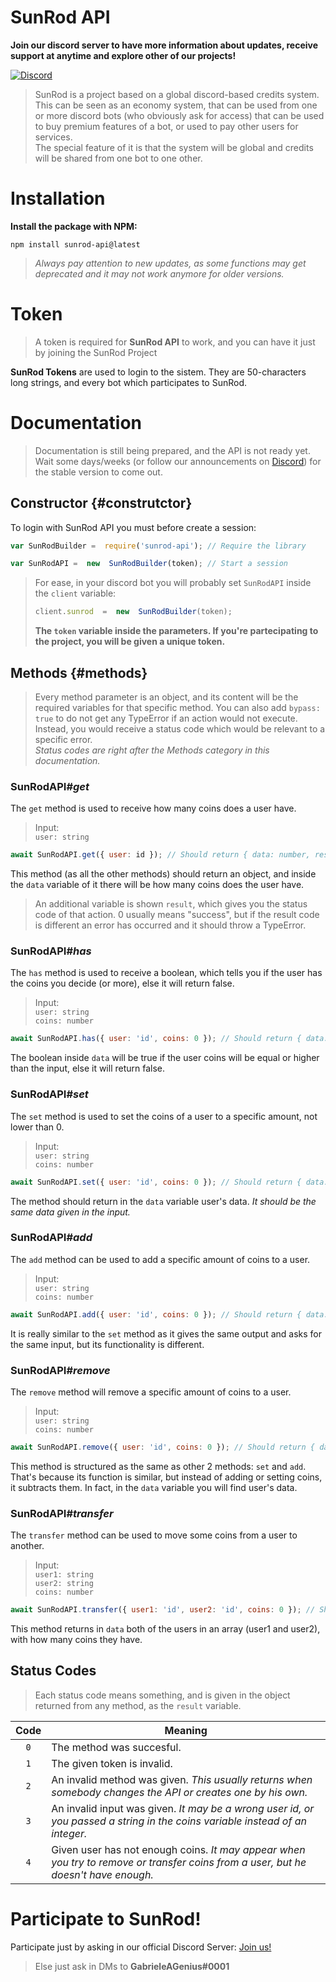# SunRod API

**Join our discord server to have more information about updates, receive support at anytime and explore other of our projects!**

[![Discord](https://i.ibb.co/nstT7dj/ff41b628a47ef3141164bfedb04fb220.png)](https://discord.gg/PBrPeuACnU/)

> SunRod is a project based on a global discord-based credits system.  
> This can be seen as an economy system, that can be used from one or more discord bots (who obviously ask for access) that can be used to buy premium features of a bot, or used to pay other users for services.  
> The special feature of it is that the system will be global and credits will be shared from one bot to one other.

# Installation

**Install the package with NPM:**

```console
npm install sunrod-api@latest
```

> *Always pay attention to new updates, as some functions may get deprecated and it may not work anymore for older versions.*  

# Token

> A token is required for **SunRod API** to work, and you can have it just by joining the SunRod Project  

**SunRod Tokens** are used to login to the sistem. They are 50-characters long strings, and every bot which participates to SunRod.  

# Documentation

> Documentation is still being prepared, and the API is not ready yet. Wait some days/weeks (or follow our announcements on [Discord](https://discord.gg/PBrPeuACnU/)) for the stable version to come out.  

## Constructor {#construtctor}

To login with SunRod API you must before create a session:  

```js
var SunRodBuilder =  require('sunrod-api'); // Require the library

var SunRodAPI =  new  SunRodBuilder(token); // Start a session
```

> For ease, in your discord bot you will probably set `SunRodAPI` inside the `client` variable:  
> ```js
> client.sunrod  =  new  SunRodBuilder(token);
> ```
> **The `token` variable inside the parameters. If you're partecipating to the project, you will be given a unique token.**  

## Methods {#methods}

> Every method parameter is an object, and its content will be the required variables for that specific method. You can also add `bypass: true` to do not get any TypeError if an action would not execute. Instead, you would receive a status code which would be relevant to a specific error.  
> *Status codes are right after the Methods category in this documentation.*

### SunRodAPI#*get*

The `get` method is used to receive how many coins does a user have.  

> Input:  
> `user: string`    

```js
await SunRodAPI.get({ user: id }); // Should return { data: number, result: 0 }
```

This method (as all the other methods) should return an object, and inside the `data` variable of it there will be how many coins does the user have.  

> An additional variable is shown `result`, which gives you the status code of that action. 0 usually means "success", but if the result code is different an error has occurred and it should throw a TypeError.  

### SunRodAPI#*has*

The `has` method is used to receive a boolean, which tells you if the user has the coins you decide (or more), else it will return false.  
> Input:  
> `user: string`  
> `coins: number`  

```js
await SunRodAPI.has({ user: 'id', coins: 0 }); // Should return { data: boolean, result: 0 }
```

The boolean inside `data` will be true if the user coins will be equal or higher than the input, else it will return false.  

### SunRodAPI#*set*

The `set` method is used to set the coins of a user to a specific amount, not lower than 0.  

> Input:  
> `user: string`  
> `coins: number`  

```js
await SunRodAPI.set({ user: 'id', coins: 0 }); // Should return { data: { user: string, coins: number }, result: 0 }
```

The method should return in the `data` variable user's data. *It should be the same data given in the input.*  

### SunRodAPI#*add*

The `add` method can be used to add a specific amount of coins to a user.  

> Input:  
> `user: string`  
> `coins: number`  

```js
await SunRodAPI.add({ user: 'id', coins: 0 }); // Should return { data: { user: string, coins: number }, result: 0 };
```

It is really similar to the `set` method as it gives the same output and asks for the same input, but its functionality is different.  

### SunRodAPI#*remove*

The `remove` method will remove a specific amount of coins to a user.  

> Input:  
> `user: string`  
> `coins: number`  

```js
await SunRodAPI.remove({ user: 'id', coins: 0 }); // Should return { data: { user: string, coins: number }, result: 0 };
```

This method is structured as the same as other 2 methods: `set` and `add`. That's because its function is similar, but instead of adding or setting coins, it subtracts them. In fact, in the `data` variable you will find user's data.  

### SunRodAPI#*transfer*

The `transfer` method can be used to move some coins from a user to another.  

> Input:  
> `user1: string`  
> `user2: string`  
> `coins: number`  

```js
await SunRodAPI.transfer({ user1: 'id', user2: 'id', coins: 0 }); // Should return { data: [ { user: string, coins: number }, { user: string, coins: number } ], result: 0 }
```

This method returns in `data` both of the users in an array (user1 and user2), with how many coins they have.  

## Status Codes

> Each status code means something, and is given in the object returned from any method, as the `result` variable.

| Code | Meaning |
| :-----: | ----- |
| `0` | The method was succesful. |
| `1` | The given token is invalid. |
| `2` |  An invalid method was given. *This usually returns when somebody changes the API or creates one by his own.* |
| `3` | An invalid input was given. *It may be a wrong user id, or you passed a string in the coins variable instead of an integer.* |
| `4` | Given user has not enough coins. *It may appear when you try to remove or transfer coins from a user, but he doesn't have enough.* |

# Participate to __SunRod__!

Participate just by asking in our official Discord Server: [Join us!](https://discord.gg/PBrPeuACnU/)

> Else just ask in DMs to **GabrieleAGenius#0001**